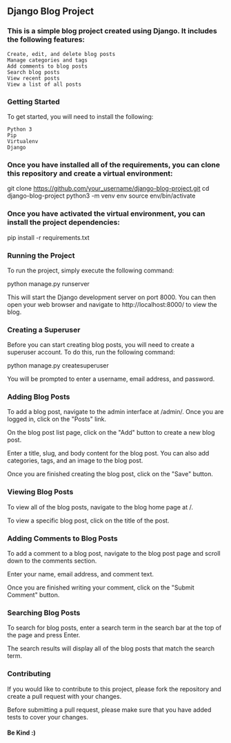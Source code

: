 ## Django Blog Project

### This is a simple blog project created using Django. It includes the following features:

    Create, edit, and delete blog posts
    Manage categories and tags
    Add comments to blog posts
    Search blog posts
    View recent posts
    View a list of all posts

### Getting Started

To get started, you will need to install the following:

    Python 3
    Pip
    Virtualenv
    Django

### Once you have installed all of the requirements, you can clone this repository and create a virtual environment:

git clone https://github.com/your_username/django-blog-project.git
cd django-blog-project
python3 -m venv env
source env/bin/activate

### Once you have activated the virtual environment, you can install the project dependencies:

pip install -r requirements.txt

### Running the Project

To run the project, simply execute the following command:

python manage.py runserver

This will start the Django development server on port 8000. You can then open your web browser and navigate to http://localhost:8000/ to view the blog.

### Creating a Superuser

Before you can start creating blog posts, you will need to create a superuser account. To do this, run the following command:

python manage.py createsuperuser

You will be prompted to enter a username, email address, and password.

### Adding Blog Posts

To add a blog post, navigate to the admin interface at /admin/. Once you are logged in, click on the "Posts" link.

On the blog post list page, click on the "Add" button to create a new blog post.

Enter a title, slug, and body content for the blog post. You can also add categories, tags, and an image to the blog post.

Once you are finished creating the blog post, click on the "Save" button.

### Viewing Blog Posts

To view all of the blog posts, navigate to the blog home page at /.

To view a specific blog post, click on the title of the post.

### Adding Comments to Blog Posts

To add a comment to a blog post, navigate to the blog post page and scroll down to the comments section.

Enter your name, email address, and comment text.

Once you are finished writing your comment, click on the "Submit Comment" button.

### Searching Blog Posts

To search for blog posts, enter a search term in the search bar at the top of the page and press Enter.

The search results will display all of the blog posts that match the search term.

### Contributing

If you would like to contribute to this project, please fork the repository and create a pull request with your changes.

Before submitting a pull request, please make sure that you have added tests to cover your changes.

#### Be Kind :)
